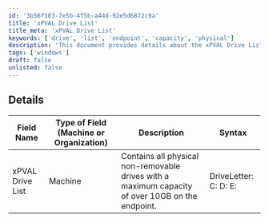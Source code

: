 ```yaml
---
id: '3b56f103-7e5b-4f5b-a44d-92e5d6872c9a'
title: 'xPVAL Drive List'
title_meta: 'xPVAL Drive List'
keywords: ['drive', 'list', 'endpoint', 'capacity', 'physical']
description: 'This document provides details about the xPVAL Drive List, including the type of field, a description of its purpose, and the syntax for its usage. It specifically focuses on physical non-removable drives with a maximum capacity of over 10GB on the endpoint.'
tags: ['windows']
draft: false
unlisted: false
---
```


## Details

| Field Name         | Type of Field (Machine or Organization) | Description                                                                                     | Syntax                     |
|--------------------|------------------------------------------|-------------------------------------------------------------------------------------------------|----------------------------|
| xPVAL Drive List   | Machine                                  | Contains all physical non-removable drives with a maximum capacity of over 10GB on the endpoint. | DriveLetter: C: D: E:      |
